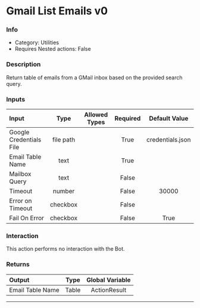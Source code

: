 # Gmail List Emails v0

### Info

- Category: Utilities
- Requires Nested actions: False


### Description
Return table of emails from a GMail inbox based on the provided search query.


### Inputs

| Input | Type | Allowed Types | Required |  Default Value |
| :--- | :---: | :---: | :---: | :---: |
| Google Credentials File | file path |  | True | credentials.json |
| Email Table Name | text |  | True |  |
| Mailbox Query | text |  | False |  |
| Timeout | number |  | False | 30000 |
| Error on Timeout | checkbox |  | False |  |
| Fail On Error | checkbox |  | False | True |


### Interaction
This action performs no interaction with the Bot.

### Returns

| Output | Type | Global Variable |
| :--- | :---: | :---: |
| Email Table Name | Table | ActionResult |

---